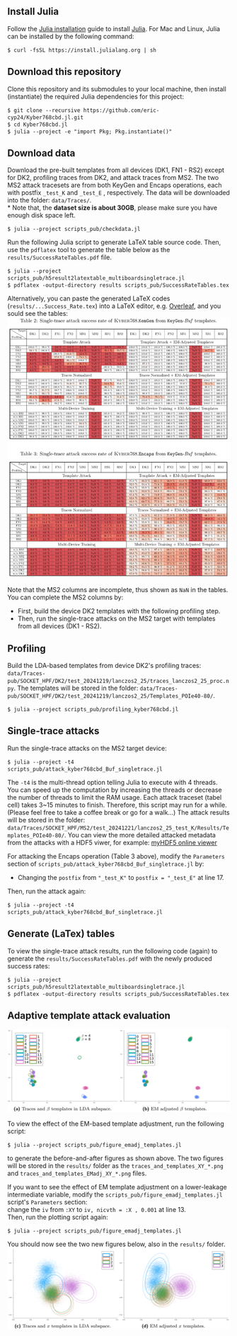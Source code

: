 

## Install Julia
Follow the [Julia installation](https://julialang.org/downloads/)
guide to install [Julia](https://docs.julialang.org/en/v1.11/manual/getting-started/).
For Mac and Linux, Julia can be installed by the following command:
```
$ curl -fsSL https://install.julialang.org | sh
```


## Download this repository
Clone this repository and its submodules to your local machine, then install
(instantiate) the required Julia dependencies for this project:
```
$ git clone --recursive https://github.com/eric-cyp24/Kyber768cbd.jl.git
$ cd Kyber768cbd.jl
$ julia --project -e "import Pkg; Pkg.instantiate()"
```


## Download data
Download the pre-built templates from all devices (DK1, FN1 - RS2) except for DK2,
profiling traces from DK2, and attack traces from MS2. The two MS2 attack tracesets
are from both KeyGen and Encaps operations, each with postfix `_test_K` and `_test_E`
, respectively.
The data will be downloaded into the folder: `data/Traces/`.\
\* Note that, the **dataset size is about 30GB**, please make sure you have
enough disk space left.
```
$ julia --project scripts_pub/checkdata.jl
```
Run the following Julia script to generate LaTeX table source code. Then, use the
`pdflatex` tool to generate the table below as the `results/SuccessRateTables.pdf`
file.
```
$ julia --project scripts_pub/h5result2latextable_multiboardsingletrace.jl
$ pdflatex -output-directory results scripts_pub/SuccessRateTables.tex
```
Alternatively, you can paste the generated LaTeX codes (`results/...Success_Rate.tex`)
into a LaTeX editor, e.g. [Overleaf](https://www.overleaf.com/), and you sould see 
the tables:
![Success Rate Table](scripts_pub/LaTeX_tables.png)

Note that the MS2 columns are incomplete, thus shown as `NaN` in the tables.
You can complete the MS2 columns by:
- First, build the device DK2 templates with the following profiling step.
- Then, run the single-trace attacks on the MS2 target with templates from all
  devices (DK1 - RS2).


## Profiling
Build the LDA-based templates from device DK2's profiling traces:
`data/Traces-pub/SOCKET_HPF/DK2/test_20241219/lanczos2_25/traces_lanczos2_25_proc.npy`.
The templates will be stored in the folder:
`data/Traces-pub/SOCKET_HPF/DK2/test_20241219/lanczos2_25/Templates_POIe40-80/`.

```
$ julia --project scripts_pub/profiling_kyber768cbd.jl
```


## Single-trace attacks
Run the single-trace attacks on the MS2 target device:
```
$ julia --project -t4 scripts_pub/attack_kyber768cbd_Buf_singletrace.jl
```
The `-t4` is the multi-thread option telling Julia to execute with 4 threads.
You can speed up the computation by increasing the threads or decrease the 
number of threads to limit the RAM usage. Each attack traceset (tabel cell)
takes 3~15 minutes to finish. Therefore, this script may run for a while.
(Please feel free to take a coffee break or go for a walk...) The attack
results will be stored in the folder:
`data/Traces/SOCKET_HPF/MS2/test_20241221/lanczos2_25_test_K/Results/Templates_POIe40-80/`.
You can view the more detailed attacked metadata from the attacks with a HDF5
viwer, for example: [myHDF5 online viewer](https://myhdf5.hdfgroup.org/)

For attacking the Encaps operation (Table 3 above), modify the `Parameters` section of 
`scripts_pub/attack_kyber768cbd_Buf_singletrace.jl` by:
* Changing the `postfix` from `"_test_K"` to `postfix = "_test_E"` at line 17.

Then, run the attack again:
```
$ julia --project -t4 scripts_pub/attack_kyber768cbd_Buf_singletrace.jl
```


## Generate (LaTex) tables
To view the single-trace attack results, run the following code (again) to
generate the `results/SuccessRateTables.pdf` with the newly produced success
rates:
```
$ julia --project scripts_pub/h5result2latextable_multiboardsingletrace.jl
$ pdflatex -output-directory results scripts_pub/SuccessRateTables.tex
```


## Adaptive template attack evaluation
![EM adjustment XY](scripts_pub/EMadj_fig_XY.png)

To view the effect of the EM-based template adjustment, run the following
script:
```
$ julia --project scripts_pub/figure_emadj_templates.jl
```
to generate the before-and-after figures as shown above. The two figures
will be stored in the `results/` folder as the
`traces_and_templates_XY_*.png` and `traces_and_templates_EMadj_XY_*.png`
files.

If you want to see the effect of EM template adjustment on a lower-leakage
intermediate variable, modify the `scripts_pub/figure_emadj_templates.jl`
script's `Parameters` section:\
change the `iv` from `:XY` to `iv, nicvth = :X , 0.001` at line 13.\
Then, run the plotting script again:
```
$ julia --project scripts_pub/figure_emadj_templates.jl
```
You should now see the two new figures below, also in the `results/` folder.
![EM adjustment X](scripts_pub/EMadj_fig_X.png)




